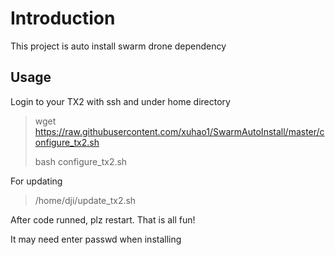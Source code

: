 # Introduction
This project is auto install swarm drone dependency
## Usage

Login to your TX2 with ssh and under home directory

>wget https://raw.githubusercontent.com/xuhao1/SwarmAutoInstall/master/configure_tx2.sh
>
>bash configure_tx2.sh

For updating

>/home/dji/update_tx2.sh

After code runned, plz restart. That is all fun!

It may need enter passwd when installing
